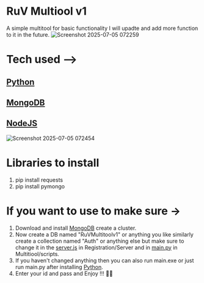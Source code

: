 # RuV Multiool v1
A simple multitool for basic functionality
I will upadte and add more function to it in the future. 
![Screenshot 2025-07-05 072259](https://github.com/user-attachments/assets/129d8fe6-4021-4221-a319-4fc7445095bb)
# Tech used -->
## [Python](https://www.python.org/downloads/release/python-3135/) 
## [MongoDB](https://www.mongodb.com/try/download/community) 
## [NodeJS](https://nodejs.org/en) 
![Screenshot 2025-07-05 072454](https://github.com/user-attachments/assets/243385cd-a3f3-4a17-a02b-d0c4d95958c7)
# Libraries to install
1. pip install requests
2. pip install pymongo
# If you want to use to make sure ->
1. Download and install [MongoDB](https://www.mongodb.com/try/download/community) create a cluster.
2. Now create a DB named "RuVMultitoolv1" or anything you like similarly create a collection named "Auth" or anything else but make sure to change it in the [server.js](https://github.com/iamrudra69/RuV-Multitool-Python/blob/main/Regitration/Server/server.js) in Registration/Server and in [main.py](https://github.com/iamrudra69/RuV-Multitool-Python/blob/main/Multitool/scripts/main.py) in Multitiool/scripts.
3. If you haven't changed anything then you can also run main.exe or just run main.py after installing [Python](https://www.python.org/downloads/release/python-3135/).
4. Enter your id and pass and Enjoy !!! 🫡😊
